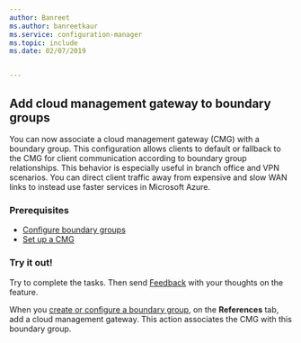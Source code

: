 ```yaml
---
author: Banreet
ms.author: banreetkaur
ms.service: configuration-manager
ms.topic: include
ms.date: 02/07/2019


---
```


## <a name="bkmk_cmgbg"></a> Add cloud management gateway to boundary groups
<!--3640932-->

You can now associate a cloud management gateway (CMG) with a boundary group. This configuration allows clients to default or fallback to the CMG for client communication according to boundary group relationships. This behavior is especially useful in branch office and VPN scenarios. You can direct client traffic away from expensive and slow WAN links to instead use faster services in Microsoft Azure.


### Prerequisites

- [Configure boundary groups](../../../../servers/deploy/configure/boundary-groups.md)
- [Set up a CMG](../../../../clients/manage/cmg/setup-cloud-management-gateway.md)


### Try it out!

Try to complete the tasks. Then send [Feedback](../../../../understand/product-feedback.md) with your thoughts on the feature.

When you [create or configure a boundary group](../../../../servers/deploy/configure/boundary-group-procedures.md), on the **References** tab, add a cloud management gateway. This action associates the CMG with this boundary group.

